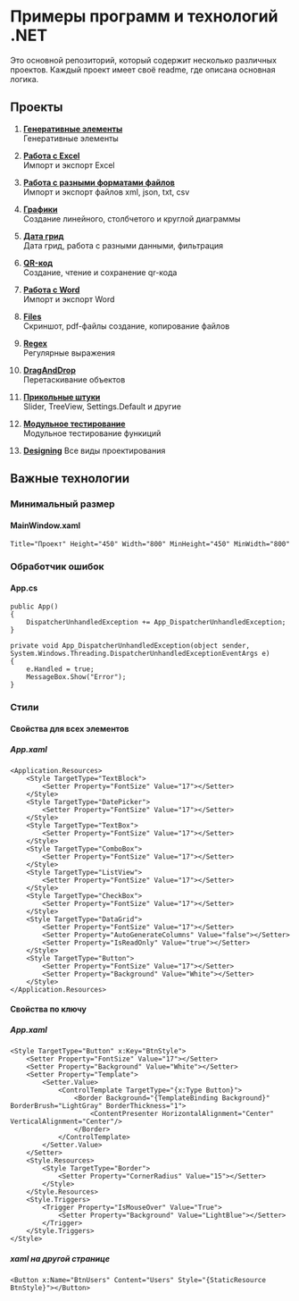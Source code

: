 # Примеры программ и технологий .NET
Это основной репозиторий, который содержит несколько различных проектов. Каждый проект имеет своё readme, где описана основная логика.

## Проекты

1. **[Генеративные элементы](Programs/ProgramGeneration/readme.md)**  
   Генеративные элементы

2. **[Работа с Excel](Programs/ProgramExcel/readme.md)**  
   Импорт и экспорт Excel

3. **[Работа с разными форматами файлов](Programs/ProgramFormat/readme.md)**  
   Импорт и экспорт файлов xml, json, txt, csv

4. **[Графики](Programs/ProgramCharts/readme.md)**  
   Создание линейного, столбчетого и круглой диаграммы

5. **[Дата грид](Programs/ProgramDataGrid/readme.md)**  
   Дата грид, работа с разными данными, фильтрация

6. **[QR-код](Programs/ProgramQrCode/readme.md)**  
   Создание, чтение и сохранение qr-кода

7. **[Работа с Word](Programs/ProgramWord/readme.md)**  
   Импорт и экспорт Word

8. **[Files](Programs/ProgramFiles/readme.md)**  
   Скриншот, pdf-файлы создание, копирование файлов

9. **[Regex](Programs/ProgramRegex/readme.md)**  
   Регулярные выражения

10. **[DragAndDrop](Programs/ProgramDragAndDrop/readme.md)**  
   Перетаскивание объектов

11. **[Прикольные штуки](Programs/ProgramPrikol/readme.md)**  
   Slider, TreeView, Settings.Default и другие

12. **[Модульное тестирование](Programs/ProgramUnitTest/readme.md)**  
   Модульное тестирование функиций

13. **[Designing](designing.md)**
   Все виды проектирования

## Важные технологии

### Минимальный размер
#### MainWindow.xaml
```
Title="Проект" Height="450" Width="800" MinHeight="450" MinWidth="800"
```

### Обработчик ошибок
#### App.cs
```
public App()
{
    DispatcherUnhandledException += App_DispatcherUnhandledException;
}

private void App_DispatcherUnhandledException(object sender, System.Windows.Threading.DispatcherUnhandledExceptionEventArgs e)
{
    e.Handled = true;
    MessageBox.Show("Error");
}
```

### Стили
#### Свойства для всех элементов
##### App.xaml
```
<Application.Resources>
    <Style TargetType="TextBlock">
        <Setter Property="FontSize" Value="17"></Setter>
    </Style>
    <Style TargetType="DatePicker">
        <Setter Property="FontSize" Value="17"></Setter>
    </Style>
    <Style TargetType="TextBox">
        <Setter Property="FontSize" Value="17"></Setter>
    </Style>
    <Style TargetType="ComboBox">
        <Setter Property="FontSize" Value="17"></Setter>
    </Style>
    <Style TargetType="ListView">
        <Setter Property="FontSize" Value="17"></Setter>
    </Style>
    <Style TargetType="CheckBox">
        <Setter Property="FontSize" Value="17"></Setter>
    </Style>
    <Style TargetType="DataGrid">
        <Setter Property="FontSize" Value="17"></Setter>
        <Setter Property="AutoGenerateColumns" Value="false"></Setter>
        <Setter Property="IsReadOnly" Value="true"></Setter>
    </Style>
    <Style TargetType="Button">
        <Setter Property="FontSize" Value="17"></Setter>
        <Setter Property="Background" Value="White"></Setter>
    </Style>
</Application.Resources>
```

#### Свойства по ключу
##### App.xaml
```
<Style TargetType="Button" x:Key="BtnStyle">
    <Setter Property="FontSize" Value="17"></Setter>
    <Setter Property="Background" Value="White"></Setter>
    <Setter Property="Template">
        <Setter.Value>
            <ControlTemplate TargetType="{x:Type Button}">
                <Border Background="{TemplateBinding Background}" BorderBrush="LightGray" BorderThickness="1">
                    <ContentPresenter HorizontalAlignment="Center" VerticalAlignment="Center"/>
                </Border>
            </ControlTemplate>
        </Setter.Value>
    </Setter>
    <Style.Resources>
        <Style TargetType="Border">
            <Setter Property="CornerRadius" Value="15"></Setter>
        </Style>
    </Style.Resources>
    <Style.Triggers>
        <Trigger Property="IsMouseOver" Value="True">
            <Setter Property="Background" Value="LightBlue"></Setter>
        </Trigger>
    </Style.Triggers>
</Style>
```

##### xaml на другой странице
```
<Button x:Name="BtnUsers" Content="Users" Style="{StaticResource BtnStyle}"></Button>
```

